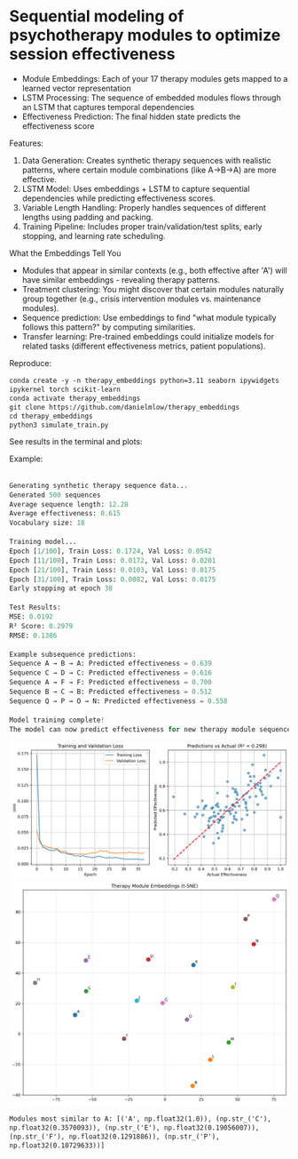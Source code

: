 

# Sequential modeling of psychotherapy modules to optimize session effectiveness

- Module Embeddings: Each of your 17 therapy modules gets mapped to a learned vector representation
- LSTM Processing: The sequence of embedded modules flows through an LSTM that captures temporal dependencies
- Effectiveness Prediction: The final hidden state predicts the effectiveness score

Features:
1. Data Generation: Creates synthetic therapy sequences with realistic patterns, where certain module combinations (like A→B→A) are more effective.
2. LSTM Model: Uses embeddings + LSTM to capture sequential dependencies while predicting effectiveness scores.
3. Variable Length Handling: Properly handles sequences of different lengths using padding and packing.
4. Training Pipeline: Includes proper train/validation/test splits, early stopping, and learning rate scheduling.

What the Embeddings Tell You
- Modules that appear in similar contexts (e.g., both effective after 'A') will have similar embeddings - revealing therapy patterns.
- Treatment clustering: You might discover that certain modules naturally group together (e.g., crisis intervention modules vs. maintenance modules).
- Sequence prediction: Use embeddings to find "what module typically follows this pattern?" by computing similarities.
- Transfer learning: Pre-trained embeddings could initialize models for related tasks (different effectiveness metrics, patient populations).



Reproduce:

```
conda create -y -n therapy_embeddings python=3.11 seaborn ipywidgets ipykernel torch scikit-learn
conda activate therapy_embeddings 
git clone https://github.com/danielmlow/therapy_embeddings
cd therapy_embeddings 
python3 simulate_train.py
```

See results in the terminal and plots:

Example:

```python

Generating synthetic therapy sequence data...
Generated 500 sequences
Average sequence length: 12.28
Average effectiveness: 0.615
Vocabulary size: 18

Training model...
Epoch [1/100], Train Loss: 0.1724, Val Loss: 0.0542
Epoch [11/100], Train Loss: 0.0172, Val Loss: 0.0201
Epoch [21/100], Train Loss: 0.0103, Val Loss: 0.0175
Epoch [31/100], Train Loss: 0.0082, Val Loss: 0.0175
Early stopping at epoch 38

Test Results:
MSE: 0.0192
R² Score: 0.2979
RMSE: 0.1386

Example subsequence predictions:
Sequence A → B → A: Predicted effectiveness = 0.639
Sequence C → D → C: Predicted effectiveness = 0.616
Sequence A → F → F: Predicted effectiveness = 0.700
Sequence B → C → B: Predicted effectiveness = 0.512
Sequence Q → P → O → N: Predicted effectiveness = 0.558

Model training complete!
The model can now predict effectiveness for new therapy module sequences.

```

![Training Results](training_results.png)
![Embeddings 2D](embeddings_2d.png)

```
Modules most similar to A: [('A', np.float32(1.0)), (np.str_('C'), np.float32(0.3570093)), (np.str_('E'), np.float32(0.19056007)), (np.str_('F'), np.float32(0.1291886)), (np.str_('P'), np.float32(0.10729633))]
```






